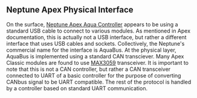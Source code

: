 ## Neptune Apex Physical Interface

On the surface, [Neptune Apex Aqua Controller](https://www.neptunesystems.com/) appears to be using a standard USB cable to connect to various modules. As mentioned in Apex documentation, this is actually not a USB interface, but rather a different interface that uses USB cables and sockets. Collectively, the Neptune's commercial name for the interface is AquaBus. 
At the physical layer, AquaBus is implemented using a standard CAN transciever. Many Apex Classic modules are found to use [MAX3059](https://datasheets.maximintegrated.com/en/ds/MAX3058-MAX3059.pdf) transceiver. It is important to note that this is not a CAN controller, but rather a CAN transceiver connected to UART of a basic controller for the purpose of converting CANbus signal to be UART compatible. The rest of the protocol is handled by a controller based on standard UART communication.
